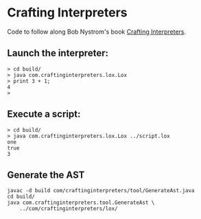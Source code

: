 # Crafting Interpreters

Code to follow along Bob Nystrom's book [Crafting Interpreters](http://www.craftinginterpreters.com/).

## Launch the interpreter:

```
> cd build/
> java com.craftinginterpreters.lox.Lox
> print 3 + 1;
4
>
```

## Execute a script:

```
> cd build/
> java com.craftinginterpreters.lox.Lox ../script.lox
one
true
3
```

## Generate the AST

```
javac -d build com/craftinginterpreters/tool/GenerateAst.java
cd build/
java com.craftinginterpreters.tool.GenerateAst \
	../com/craftinginterpreters/lox/
```
